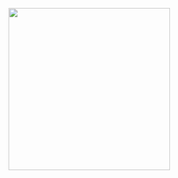 


<p align="center">
<a href="https://github.com/aakset/">
      <img width=325  src="https://github-readme-stats.vercel.app/api/top-langs/?username=aakset&hide=c%23,powershell,Mathematica,Ruby,Objective-C,Objective-C%2b%2b,Cuda&title_color=61dafb&text_color=ffffff&icon_color=61dafb&bg_color=20232a&langs_count=8&layout=compact&border_color=61dafb&hide_border=true" />
 </a>
</p>

